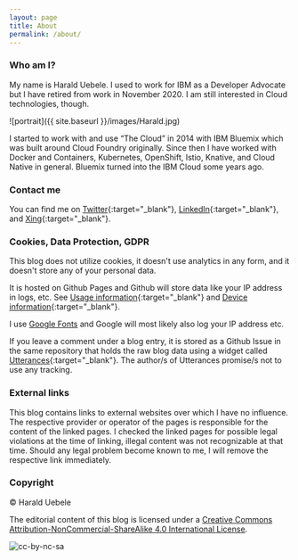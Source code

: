 ```yaml
---
layout: page
title: About
permalink: /about/
---
```


### Who am I?

My name is Harald Uebele. I used to work for IBM as a Developer Advocate but I have retired from work in November 2020. I am still interested in Cloud technologies, though.

![portrait]({{ site.baseurl }}/images/Harald.jpg)

I started to work with and use “The Cloud” in 2014 with IBM Bluemix which was built around Cloud Foundry originally. Since then I have worked with Docker and Containers, Kubernetes, OpenShift, Istio, Knative, and Cloud Native in general. Bluemix turned into the IBM Cloud some years ago.

### Contact me

You can find me on [Twitter](https://twitter.com/Harald_U){:target="_blank"}, [LinkedIn](https://www.linkedin.com/in/harald-uebele-9ab3ba1a4){:target="_blank"}, and [Xing](https://www.xing.com/profile/Harald_Uebele){:target="_blank"}. 

### Cookies, Data Protection, GDPR

This blog does not utilize cookies, it doesn't use analytics in any form, and it doesn't store any of your personal data. 

It is hosted on Github Pages and Github will store data like your IP address in logs, etc. See [Usage information](https://docs.github.com/en/github/site-policy/github-privacy-statement#usage-information){:target="_blank"} and [Device information](https://docs.github.com/en/github/site-policy/github-privacy-statement#device-information){:target="_blank"}.  

I use [Google Fonts](https://developers.google.com/fonts/faq#what_does_using_the_google_fonts_api_mean_for_the_privacy_of_my_users) and Google will most likely also log your IP address etc.

If you leave a comment under a blog entry, it is stored as a Github Issue in the same repository that holds the raw blog data using a widget called [Utterances](https://utteranc.es){:target="_blank"}. The author/s of Utterances promise/s not to use any tracking.

### External links

This blog contains links to external websites over which I have no influence. The respective provider or operator of the pages is responsible for the content of the linked pages. I checked the linked pages for possible legal violations at the time of linking, illegal content was not recognizable at that time. Should any legal problem become known to me, I will remove the respective link immediately.

### Copyright

© Harald Uebele

The editorial content of this blog is licensed under a [Creative Commons Attribution-NonCommercial-ShareAlike 4.0 International License](http://creativecommons.org/licenses/by-nc-sa/4.0/).

![cc-by-nc-sa](https://i.creativecommons.org/l/by-nc-sa/4.0/88x31.png)

